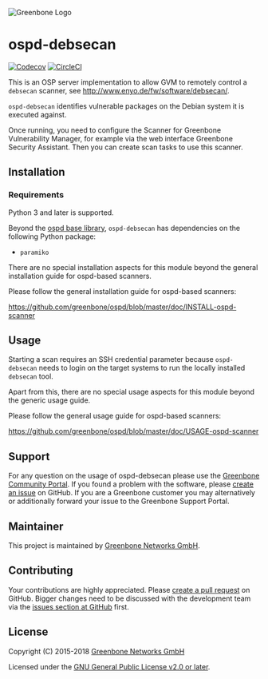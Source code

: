 ![Greenbone Logo](https://www.greenbone.net/wp-content/uploads/gb_logo_resilience_horizontal.png)

# ospd-debsecan

[![Codecov](https://codecov.io/gh/greenbone/ospd-debsecan/branch/master/graphs/badge.svg)](https://codecov.io/gh/greenbone/ospd-debsecan)
[![CircleCI](https://circleci.com/gh/greenbone/ospd-debsecan.svg?style=svg)](https://circleci.com/gh/greenbone/ospd-debsecan)

This is an OSP server implementation to allow GVM to remotely control
a `debsecan` scanner, see <http://www.enyo.de/fw/software/debsecan/>.

`ospd-debsecan` identifies vulnerable packages on the Debian system it is
executed against.

Once running, you need to configure the Scanner for Greenbone Vulnerability
Manager, for example via the web interface Greenbone Security Assistant.
Then you can create scan tasks to use this scanner.

## Installation

### Requirements

Python 3 and later is supported.

Beyond the [ospd base library](https://github.com/greenbone/ospd),
`ospd-debsecan` has dependencies on the following Python package:

- `paramiko`

There are no special installation aspects for this module beyond the general
installation guide for ospd-based scanners.

Please follow the general installation guide for ospd-based scanners:

  <https://github.com/greenbone/ospd/blob/master/doc/INSTALL-ospd-scanner>

## Usage

Starting a scan requires an SSH credential parameter because `ospd-debsecan`
needs to login on the target systems to run the locally installed `debsecan`
tool.

Apart from this, there are no special usage aspects for this module beyond the
generic usage guide.

Please follow the general usage guide for ospd-based scanners:

  <https://github.com/greenbone/ospd/blob/master/doc/USAGE-ospd-scanner>

## Support

For any question on the usage of ospd-debsecan please use the [Greenbone
Community Portal](https://community.greenbone.net/c/gse). If you found a
problem with the software, please [create an
issue](https://github.com/greenbone/ospd-debsecan/issues) on GitHub. If you are
a Greenbone customer you may alternatively or additionally forward your issue
to the Greenbone Support Portal.

## Maintainer

This project is maintained by [Greenbone Networks
GmbH](https://www.greenbone.net/).

## Contributing

Your contributions are highly appreciated. Please [create a pull
request](https://github.com/greenbone/ospd-debsecan/pulls) on GitHub. Bigger
changes need to be discussed with the development team via the [issues section
at GitHub](https://github.com/greenbone/ospd-debsecan/issues) first.

## License

Copyright (C) 2015-2018 [Greenbone Networks GmbH](https://www.greenbone.net/)

Licensed under the [GNU General Public License v2.0 or later](COPYING).
